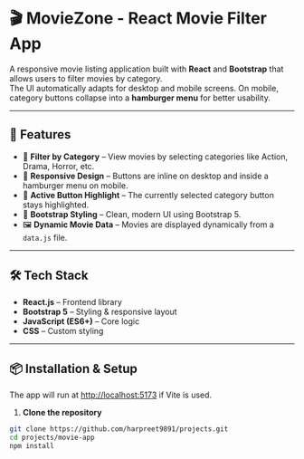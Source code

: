 # 🎬 MovieZone - React Movie Filter App

A responsive movie listing application built with **React** and **Bootstrap** that allows users to filter movies by category.  
The UI automatically adapts for desktop and mobile screens. On mobile, category buttons collapse into a **hamburger menu** for better usability.

---

## 🚀 Features
- 📂 **Filter by Category** – View movies by selecting categories like Action, Drama, Horror, etc.
- 📱 **Responsive Design** – Buttons are inline on desktop and inside a hamburger menu on mobile.
- 🎯 **Active Button Highlight** – The currently selected category button stays highlighted.
- 🎨 **Bootstrap Styling** – Clean, modern UI using Bootstrap 5.
- 🖼 **Dynamic Movie Data** – Movies are displayed dynamically from a `data.js` file.

---

## 🛠 Tech Stack
- **React.js** – Frontend library
- **Bootstrap 5** – Styling & responsive layout
- **JavaScript (ES6+)** – Core logic
- **CSS** – Custom styling

---

## 📦 Installation & Setup

The app will run at  [http://localhost:5173](http://localhost:5173) if Vite is used.

1. **Clone the repository**
```bash
git clone https://github.com/harpreet9891/projects.git
cd projects/movie-app
npm install
